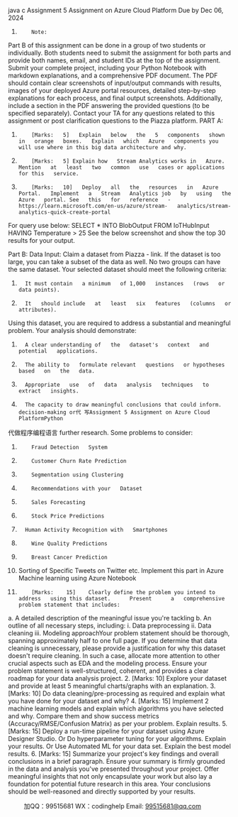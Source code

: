 java c
Assignment   5
Assignment on   Azure Cloud   Platform
Due by Dec 06, 2024
1.         Note:
Part B of   this assignment can be done in a group of   two students or individually.   Both   students   need to submit the assignment for both parts and provide both names, email, and student IDs   at the top of   the   assignment.
Submit your complete project, including your Python Notebook with markdown explanations, and   a      comprehensive    PDF    document.    The    PDF    should    contain    clear      screenshots      of    input/output commands   with   results,   images   of your   deployed   Azure   portal   resources,   detailed   step-by-step   explanations   for   each process,   and   final   output   screenshots. Additionally,   include   a   section   in the   PDF   answering   the   provided   questions   (to   be   specified   separately).
Contact your TA for any questions   related   to   this   assignment   or   post   clarification   questions   to   the   Piazza platform.
PART A:

1.         [Marks:   5]   Explain   below   the   5   components   shown   in   orange   boxes.   Explain   which   Azure   components you will use where in this big data architecture and why.
2.         [Marks:   5] Explain how   Stream Analytics works in   Azure.   Mention   at   least   two   common   use   cases or applications for this   service.
3.         [Marks:   10]   Deploy   all   the   resources   in   Azure   Portal.   Implement   a   Stream   Analytics job   by   using   the   Azure   portal. See   this   for   reference   -https://learn.microsoft.com/en-us/azure/stream-   analytics/stream-analytics-quick-create-portal
For query use below:
SELECT   *
INTO BlobOutput
FROM IoTHubInput
HAVING Temperature > 25
See the below screenshot and show the top 30 results   for your   output.

Part B:
Data Input: Claim a dataset   from Piazza   -   link.   If   the   dataset   is   too   large,   you   can   take   a   subset   of   the   data   as well. No two groups can have the same   dataset.
Your selected dataset should meet the following   criteria:
1.       It must contain   a minimum   of 1,000   instances   (rows   or   data points).
2.       It   should include   at   least   six   features   (columns   or   attributes).
Using this dataset, you are required to address a substantial and meaningful   problem. Your analysis should demonstrate:
1.       A clear understanding of   the   dataset's   context   and potential   applications.
2.       The ability to   formulate relevant   questions   or hypotheses based   on   the   data.
3.       Appropriate   use   of   data   analysis   techniques   to   extract   insights.
4.       The capacity to draw meaningful conclusions that could inform. decision-making or代 写Assignment 5 Assignment on Azure Cloud PlatformPython
代做程序编程语言 further   research.
Some problems to consider:
1.         Fraud Detection   System
2.         Customer Churn Rate Prediction
3.         Segmentation using Clustering
4.         Recommendations with your   Dataset
5.         Sales Forecasting
6.         Stock Price Predictions
7.       Human Activity Recognition with   Smartphones
8.         Wine Quality Predictions
9.         Breast Cancer Prediction
10.   Sorting of Specific Tweets on Twitter etc.
Implement this part in Azure Machine learning using Azure Notebook
1.         [Marks:    15]    Clearly define the problem you intend to address   using this dataset.      Present      a   comprehensive problem statement that includes:
a.         A   detailed   description   of   the   meaningful   issue   you're   tackling
b.       An   outline   of   all   necessary   steps,   including:   i.         Data preprocessing
ii.         Data cleaning
iii.         Modeling approachYour   problem   statement   should   be   thorough,   spanning   approximately   half   to   one   full   page.   If   you determine   that   data   cleaning   is   unnecessary,   please   provide   a justification   for   why   this   dataset   doesn't   require   cleaning.   In   such   a   case,   allocate   more   attention   to   other   crucial   aspects   such   as   EDA and the modeling process.
Ensure your problem statement is well-structured, coherent, and provides a clear roadmap for your   data analysis project.
2.         [Marks:      10]    Explore your dataset and provide at least 5 meaningful      charts/graphs with an   explanation.
3.         [Marks:   10] Do data cleaning/pre-processing as required and explain what you have   done   for your   dataset and why?
4.         [Marks:   15] Implement 2 machine learning models and explain which algorithms you have selected   and   why.   Compare   them   and   show   success   metrics   (Accuracy/RMSE/Confusion   Matrix)   as   per   your problem. Explain results.
5.         [Marks:   15] Deploy a run-time pipeline for your dataset using Azure Designer Studio.   Or
Do hyperparameter tuning for your algorithms. Explain your results.   Or
Use Automated ML for your data set. Explain the best model results.
6.         [Marks:   15]   Summarize   your project's   key   findings   and   overall   conclusions   in   a brief   paragraph.   Ensure your summary is firmly grounded in the data and analysis you've presented throughout your project.   Offer   meaningful   insights   that   not   only   encapsulate   your   work but   also   lay   a   foundation   for   potential   future   research   in   this   area.   Your   conclusions   should   be   well-reasoned   and   directly   supported by your results.

         
加QQ：99515681  WX：codinghelp  Email: 99515681@qq.com
